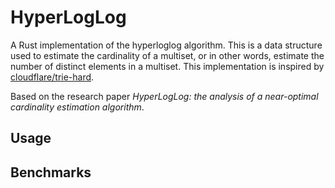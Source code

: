 # HyperLogLog

A Rust implementation of the hyperloglog algorithm. This is a data structure used to estimate the cardinality of a
multiset, or in other words, estimate the number of distinct elements in a multiset. This implementation is inspired
by [cloudflare/trie-hard](https://github.com/cloudflare/trie-hard).

Based on the research paper _HyperLogLog: the analysis of a near-optimal cardinality estimation algorithm_.

## Usage

## Benchmarks

